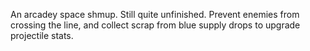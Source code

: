 An arcadey space shmup. Still quite unfinished.
Prevent enemies from crossing the line, and collect scrap from blue supply drops to upgrade projectile stats.

